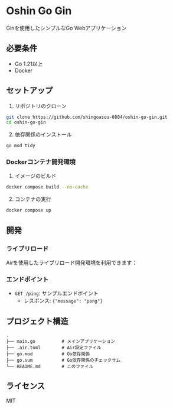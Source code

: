 # Oshin Go Gin

Ginを使用したシンプルなGo Webアプリケーション

## 必要条件

- Go 1.21以上
- Docker

## セットアップ
1. リポジトリのクローン
```bash
git clone https://github.com/shingoasou-0804/oshin-go-gin.git
cd oshin-go-gin
```

2. 依存関係のインストール
```bash
go mod tidy
```

### Dockerコンテナ開発環境

1. イメージのビルド
```bash
docker compose build --no-cache
```

2. コンテナの実行
```bash
docker compose up
```

## 開発

### ライブリロード

Airを使用したライブリロード開発環境を利用できます：

### エンドポイント

- `GET /ping`: サンプルエンドポイント
  - レスポンス: `{"message": "pong"}`

## プロジェクト構造

```
.
├── main.go          # メインアプリケーション
├── .air.toml        # Air設定ファイル
├── go.mod           # Go依存関係
├── go.sum           # Go依存関係のチェックサム
└── README.md        # このファイル
```

## ライセンス

MIT
